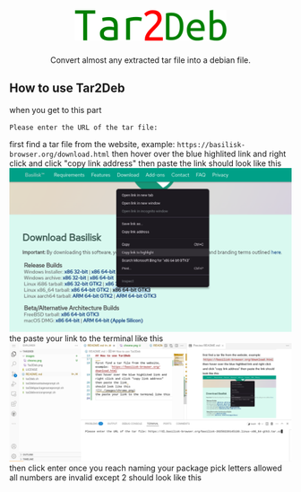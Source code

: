 <br/>
<div align="center">
    <img src="https://github.com/GitXpresso/Tar2Deb/blob/main/images/Tar2Deb.png?raw=true" alt="Logo" width="" height="">
  </a>

  <h3 align="center"></h3>

  <p align="center">
       Convert almost any extracted tar file into a debian file.
    <br/>
</div>

## How to use Tar2Deb
when you get to this part
```
Please enter the URL of the tar file: 
```
first find a tar file from the website, example: `https://basilisk-browser.org/download.html`
then hover over the blue highlited link and right click and click "copy link address"
then paste the link 
should look like this
![](./images/chrome.png)
the paste your link to the terminal like this
![](./images/vscode.png)
then click enter
once you reach naming your package
pick letters allowed all numbers are invalid except 2
should look like this 